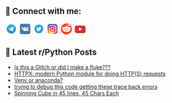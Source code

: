 ## 🔎 Connect with me:
[<img src="https://github.com/bullbesh/bullbesh/blob/main/images/Telegram.png" width="32" height="32" />](https://t.me/bullbesh)
[<img src="https://github.com/bullbesh/bullbesh/blob/main/images/VK.png" width="32" height="32" />](https://vk.com/bullbesh)
[<img src="https://github.com/bullbesh/bullbesh/blob/main/images/Twitter.png" width="32" height="32" />](https://twitter.com/bullbesh1)
[<img src="https://github.com/bullbesh/bullbesh/blob/main/images/Instagram.png" width="32" height="32" />](https://www.instagram.com/bullbesh)
[<img src="https://github.com/bullbesh/bullbesh/blob/main/images/Reddit.png" width="32" height="32" />](https://www.reddit.com/user/bullbesh)
[<img src="https://github.com/bullbesh/bullbesh/blob/main/images/YouTube.png" width="32" height="32" />](https://www.youtube.com/channel/UCtfjRs6uzgq5mfm8S06WTcg)

## 📕 Latest r/Python Posts
<!-- BLOG-POST-LIST:START -->
- [Is this a Glitch or did I make a fluke???](https://www.reddit.com/r/Python/comments/xhfz32/is_this_a_glitch_or_did_i_make_a_fluke/)
- [HTTPX: modern Python module for doing HTTP&lpar;S&rpar; requests](https://www.reddit.com/r/Python/comments/xhbzbm/httpx_modern_python_module_for_doing_https/)
- [Venv or anaconda?](https://www.reddit.com/r/Python/comments/xhbhbh/venv_or_anaconda/)
- [trying to debug this code getting these trace back errors](https://www.reddit.com/r/Python/comments/xh9ieh/trying_to_debug_this_code_getting_these_trace/)
- [Spinning Cube in 45 lines, 45 Chars Each](https://www.reddit.com/r/Python/comments/xh7ny4/spinning_cube_in_45_lines_45_chars_each/)
<!-- BLOG-POST-LIST:END -->
